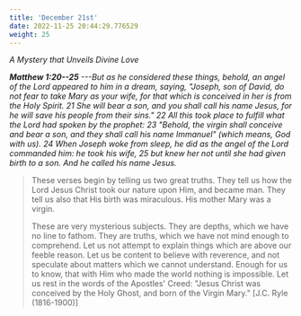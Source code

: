 ```yaml
---
title: 'December 21st'
date: 2022-11-25 20:44:29.776529
weight: 25
---
```




*A Mystery that Unveils Divine Love*

***Matthew 1:20--25** ---But as he considered these things, behold, an angel of the Lord appeared to him in a dream, saying, "Joseph, son of David, do not fear to take Mary as your wife, for that which is conceived in her is from the Holy Spirit. 21 She will bear a son, and you shall call his name Jesus, for he will save his people from their sins." 22 All this took place to fulfill what the Lord had spoken by the prophet: 23 "Behold, the virgin shall conceive and bear a son, and they shall call his name Immanuel" (which means, God with us). 24 When Joseph woke from sleep, he did as the angel of the Lord commanded him: he took his wife, 25 but knew her not until she had given birth to a son. And he called his name Jesus.*

> These verses begin by telling us two great truths. They tell us how the Lord Jesus Christ took our nature upon Him, and became man. They tell us also that His birth was miraculous. His mother Mary was a virgin.
> 
> These are very mysterious subjects. They are depths, which we have no line to fathom. They are truths, which we have not mind enough to comprehend. Let us not attempt to explain things which are above our feeble reason. Let us be content to believe with reverence, and not speculate about matters which we cannot understand. Enough for us to know, that with Him who made the world nothing is impossible. Let us rest in the words of the Apostles' Creed: "Jesus Christ was conceived by the Holy Ghost, and born of the Virgin Mary." \[J.C. Ryle (1816-1900)\]
